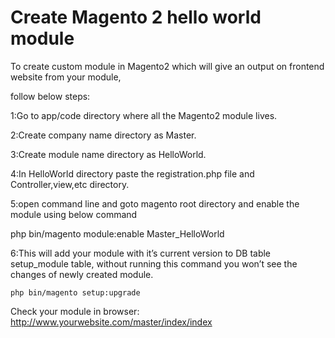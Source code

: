 # Create Magento 2 hello world module


To create custom module in Magento2 which will give an output on frontend website from your module, 

follow below steps:

 
1:Go to app/code directory where all the Magento2 module lives.

2:Create company name directory as Master.

3:Create module name directory as HelloWorld.

4:In HelloWorld directory paste the registration.php file and Controller,view,etc directory.

5:open command line and goto magento root directory and enable the module using below command

  php bin/magento module:enable Master_HelloWorld

6:This will add your module with it’s current version to DB table setup_module table, without running this command you won’t see the changes of newly created module.

	php bin/magento setup:upgrade



Check your module in browser: http://www.yourwebsite.com/master/index/index